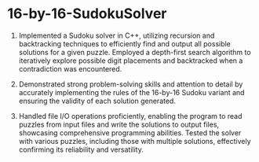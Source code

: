 # 16-by-16-SudokuSolver
1) Implemented a Sudoku solver in C++, utilizing recursion and backtracking techniques to efficiently find 
and output all possible solutions for a given puzzle. Employed a depth-first search algorithm to iteratively explore possible
digit placements and backtracked when a contradiction was encountered. 
 
 2) Demonstrated strong problem-solving skills and attention to detail by accurately implementing the rules of the 16-by-16 Sudoku variant and 
 ensuring the validity of each solution generated.
 
 3) Handled file I/O operations proficiently, enabling the program to read puzzles from input files and 
write the solutions to output files, showcasing comprehensive programming abilities. Tested the solver with various puzzles, 
including those with multiple solutions, effectively confirming its reliability and versatility.
